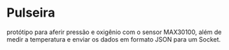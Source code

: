 # Pulseira
protótipo para aferir pressão e oxigênio com o sensor MAX30100, além de medir a temperatura e enviar os dados em formato JSON para um Socket.
